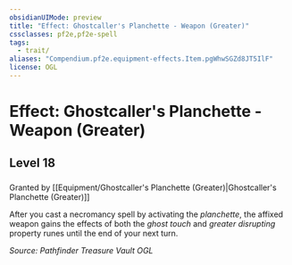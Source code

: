 ```yaml
---
obsidianUIMode: preview
title: "Effect: Ghostcaller's Planchette - Weapon (Greater)"
cssclasses: pf2e,pf2e-spell
tags:
  - trait/
aliases: "Compendium.pf2e.equipment-effects.Item.pgWhwSGZd8JT5IlF"
license: OGL
---
```

# Effect: Ghostcaller's Planchette - Weapon (Greater)
## Level 18
### 






Granted by [[Equipment/Ghostcaller's Planchette (Greater)|Ghostcaller's Planchette (Greater)]]

After you cast a necromancy spell by activating the _planchette_, the affixed weapon gains the effects of both the _ghost touch_ and _greater disrupting_ property runes until the end of your next turn.

*Source: Pathfinder Treasure Vault*
*OGL*
